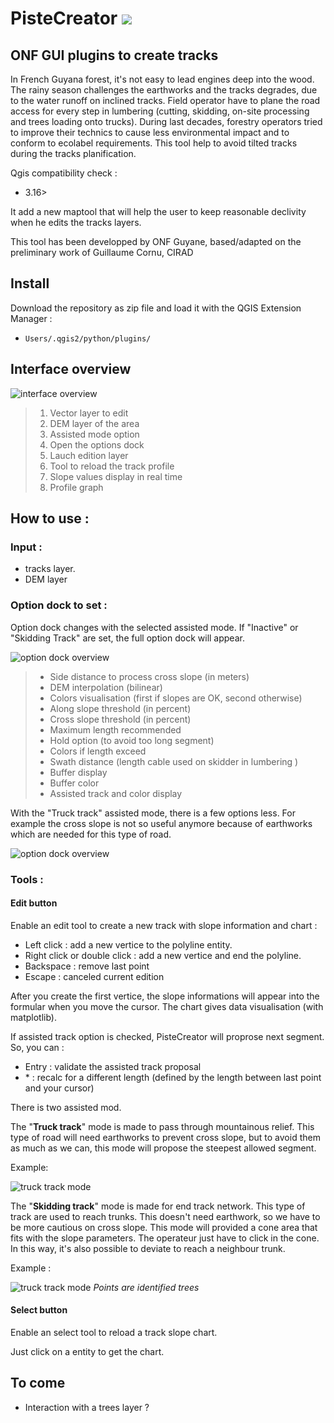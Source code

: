 # PisteCreator <img src="http://open.geoexmachina.fr/img/article/PC_icon.png"></img>
## ONF GUI plugins to create tracks

In French Guyana forest, it's not easy to lead engines deep into the wood. The rainy season challenges the earthworks and the tracks degrades, due to the water runoff on inclined tracks. Field operator have to plane the road access for every step in lumbering (cutting, skidding, on-site processing and trees loading onto trucks). During last decades, forestry operators tried to improve their technics to cause less environmental impact and to conform to ecolabel requirements.
This tool help to avoid tilted tracks during the tracks planification.

Qgis compatibility check :
- 3.16>

It add a new maptool that will help the user to keep reasonable declivity when he edits the tracks layers.

This tool has been developped by ONF Guyane, based/adapted on the preliminary work of Guillaume Cornu, CIRAD 

## Install

Download the repository as zip file and load it with the QGIS Extension Manager :
  - `Users/.qgis2/python/plugins/`


## Interface overview

![](http://open.geoexmachina.fr/img/article/ui_Pistecreator_v1_7.PNG "interface overview")

> 1. Vector layer to edit
> 2. DEM layer of the area
> 3. Assisted mode option
> 4. Open the options dock
> 5. Lauch edition layer
> 6. Tool to reload the track profile
> 7. Slope values display in real time
> 8. Profile graph

## How to use :

### Input :
- tracks layer.
- DEM layer

### Option dock to set :
Option dock changes with the selected assisted mode. If "Inactive" or "Skidding Track" are set, the full option dock will appear.

![](http://open.geoexmachina.fr/img/article/panneau_option_1.PNG "option dock overview")
> - Side distance to process cross slope (in meters)
> - DEM interpolation (bilinear)
> - Colors visualisation (first if slopes are OK, second otherwise)
> - Along slope threshold (in percent)
> - Cross slope threshold (in percent)
> - Maximum length recommended
> - Hold option (to avoid too long segment)
> - Colors if length exceed
> - Swath distance (length cable used on skidder in lumbering )
> - Buffer display
> - Buffer color
> - Assisted track and color display

With the "Truck track" assisted mode, there is a few options less. For example the cross slope is not so useful anymore because of earthworks which are needed for this type of road.

![](http://open.geoexmachina.fr/img/article/panneau_option_2.PNG "option dock overview")
### Tools :

#### Edit button

Enable an edit tool to create a new track with slope information and chart :
- Left click : add a new vertice to the polyline entity.
- Right click or double click : add a new vertice and end the polyline.
- Backspace : remove last point
- Escape : canceled current edition

After you create the first vertice, the slope informations will appear into the formular when you move the cursor.
The chart gives data visualisation (with matplotlib).

If assisted track option is checked, PisteCreator will proprose next segment. So, you can :
- Entry : validate the assisted track proposal
- \* : recalc for a different length (defined by the length between last point and your cursor)

There is two assisted mod. 

The "**Truck track**" mode is made to pass through mountainous relief. This type of road will need earthworks to prevent cross slope, but to avoid them as much as we can, this mode will propose the steepest allowed segment.

Example:

![](http://open.geoexmachina.fr/img/article/test_assiste.gif "truck track mode")

The "**Skidding track**" mode is made for end track network. This type of track are used to reach trunks. This doesn't need earthwork, so we have to be more cautious on cross slope. This mode will provided a cone area that fits with the slope parameters. The operateur just have to click in the cone. In this way, it's also possible to deviate to reach a neighbour trunk.

Example :

![](http://open.geoexmachina.fr/img/article/test_assiste_clois.gif "truck track mode")
*Points are identified trees*

#### Select button

Enable an select tool to reload a track slope chart.

Just click on a entity to get the chart.

## To come
- Interaction with a trees layer ?
